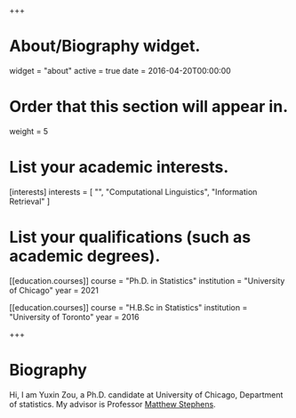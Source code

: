 +++
# About/Biography widget.
widget = "about"
active = true
date = 2016-04-20T00:00:00

# Order that this section will appear in.
weight = 5

# List your academic interests.
[interests]
  interests = [
    "",
    "Computational Linguistics",
    "Information Retrieval"
  ]

# List your qualifications (such as academic degrees).
[[education.courses]]
  course = "Ph.D. in Statistics"
  institution = "University of Chicago"
  year = 2021

[[education.courses]]
  course = "H.B.Sc in Statistics"
  institution = "University of Toronto"
  year = 2016
 
+++

# Biography

Hi, I am Yuxin Zou, a Ph.D. candidate at University of Chicago, Department of statistics. My advisor is Professor [Matthew Stephens](http://stephenslab.uchicago.edu/).
